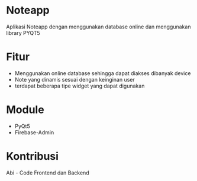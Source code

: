 # Noteapp
Aplikasi Noteapp dengan menggunakan database online dan menggunakan library PYQT5

# Fitur
- Menggunakan online database sehingga dapat diakses dibanyak device
- Note yang dinamis sesuai dengan keinginan user
- terdapat beberapa tipe widget yang dapat digunakan

# Module
- PyQt5
- Firebase-Admin

# Kontribusi
Abi - Code Frontend dan Backend
